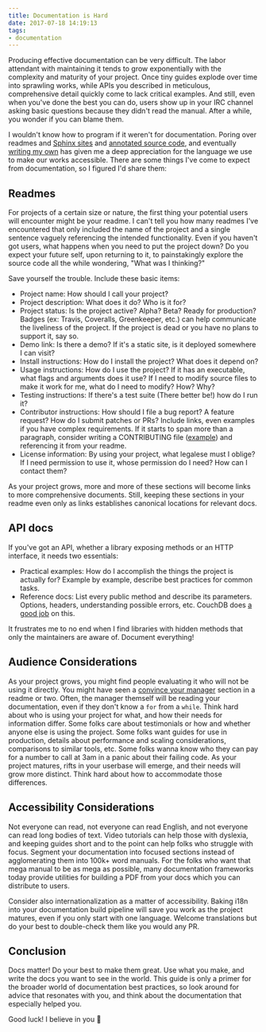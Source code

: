 ```yaml
---
title: Documentation is Hard
date: 2017-07-18 14:19:13
tags:
- documentation
---
```


Producing effective documentation can be very difficult. The labor attendant with maintaining it tends to grow exponentially with the complexity and maturity of your project. Once tiny guides explode over time into sprawling works, while APIs you described in meticulous, comprehensive detail quickly come to lack critical examples. And still, even when you've done the best you can do, users show up in your IRC channel asking basic questions because they didn't read the manual. After a while, you wonder if you can blame them.

I wouldn't know how to program if it weren't for documentation. Poring over readmes and [Sphinx sites](https://docs.python.org/3/index.html) and [annotated source code](http://backbonejs.org/docs/backbone.html), and eventually [writing my own](https://github.com/garbados/prisoners-dilemma-tournament#prisoners-dilemma-tournament) has given me a deep appreciation for the language we use to make our works accessible. There are some things I've come to expect from documentation, so I figured I'd share them:

## Readmes

For projects of a certain size or nature, the first thing your potential users will encounter might be your readme. I can't tell you how many readmes I've encountered that only included the name of the project and a single sentence vaguely referencing the intended functionality. Even if you haven't got users, what happens when you need to put the project down? Do you expect your future self, upon returning to it, to painstakingly explore the source code all the while wondering, "What was I thinking?"

Save yourself the trouble. Include these basic items:

- Project name: How should I call your project?
- Project description: What does it do? Who is it for?
- Project status: Is the project active? Alpha? Beta? Ready for production? Badges (ex: Travis, Coveralls, Greenkeeper, etc.) can help communicate the liveliness of the project. If the project is dead or you have no plans to support it, say so.
- Demo link: Is there a demo? If it's a static site, is it deployed somewhere I can visit?
- Install instructions: How do I install the project? What does it depend on?
- Usage instructions: How do I use the project? If it has an executable, what flags and arguments does it use? If I need to modify source files to make it work for me, what do I need to modify? How? Why?
- Testing instructions: If there's a test suite (There better be!) how do I run it?
- Contributor instructions: How should I file a bug report? A feature request? How do I submit patches or PRs? Include links, even examples if you have complex requirements. If it starts to span more than a paragraph, consider writing a CONTRIBUTING file ([example](https://github.com/beakerbrowser/hashbase/blob/master/CONTRIBUTING.md)) and referencing it from your readme.
- License information: By using your project, what legalese must I oblige? If I need permission to use it, whose permission do I need? How can I contact them?

As your project grows, more and more of these sections will become links to more comprehensive documents. Still, keeping these sections in your readme even only as links establishes canonical locations for relevant docs.

## API docs

If you've got an API, whether a library exposing methods or an HTTP interface, it needs two essentials:

- Practical examples: How do I accomplish the things the project is actually for? Example by example, describe best practices for common tasks.
- Reference docs: List every public method and describe its parameters. Options, headers, understanding possible errors, etc. CouchDB does [a good job](https://couchdb.readthedocs.io/en/2.0.0/api/index.html) on this.

It frustrates me to no end when I find libraries with hidden methods that only the maintainers are aware of. Document everything!

## Audience Considerations

As your project grows, you might find people evaluating it who will not be using it directly. You might have seen a [convince your manager](https://github.com/Netflix/unleash#convince-your-manager-why-use-unleash) section in a readme or two. Often, the manager themself will be reading your documentation, even if they don't know a `for` from a `while`. Think hard about who is using your project for what, and how their needs for information differ. Some folks care about testimonials or how and whether anyone else is using the project. Some folks want guides for use in production, details about performance and scaling considerations, comparisons to similar tools, etc. Some folks wanna know who they can pay for a number to call at 3am in a panic about their failing code. As your project matures, rifts in your userbase will emerge, and their needs will grow more distinct. Think hard about how to accommodate those differences.

## Accessibility Considerations

Not everyone can read, not everyone can read English, and not everyone can read long bodies of text. Video tutorials can help those with dyslexia, and keeping guides short and to the point can help folks who struggle with focus. Segment your documentation into focused sections instead of agglomerating them into 100k+ word manuals. For the folks who want that mega manual to be as mega as possible, many documentation frameworks today provide utilities for building a PDF from your docs which you can distribute to users.

Consider also internationalization as a matter of accessibility. Baking i18n into your documentation build pipeline will save you work as the project matures, even if you only start with one language. Welcome translations but do your best to double-check them like you would any PR.

## Conclusion

Docs matter! Do your best to make them great. Use what you make, and write the docs you want to see in the world. This guide is only a primer for the broader world of documentation best practices, so look around for advice that resonates with you, and think about the documentation that especially helped you.

Good luck! I believe in you 💖
